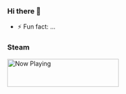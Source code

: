 ### Hi there 👋
- ⚡ Fun fact: ...

### Steam

<img src="https://steam-status-img.vercel.app/currently-playing?username=miniun" width="256" height="64" alt="Now Playing">
